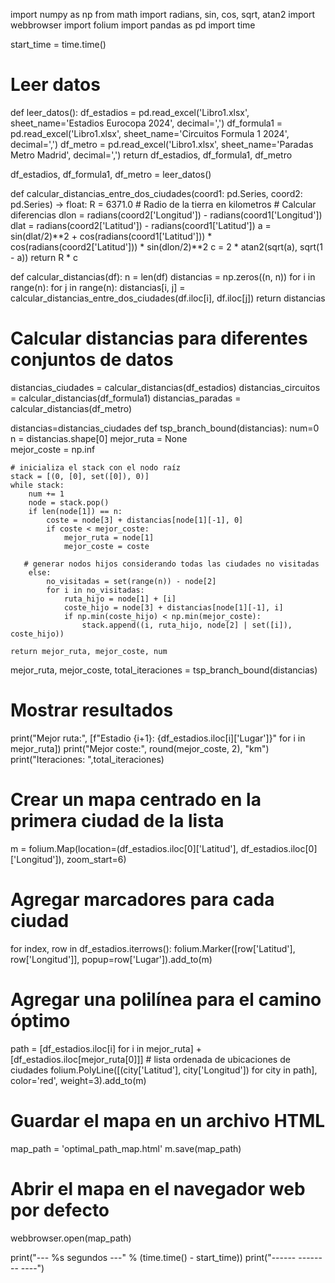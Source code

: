 import numpy as np
from math import radians, sin, cos, sqrt, atan2
import webbrowser
import folium
import pandas as pd
import time

start_time = time.time()

# Leer datos 
def leer_datos():
    df_estadios = pd.read_excel('Libro1.xlsx', sheet_name='Estadios Eurocopa 2024', decimal=',') 
    df_formula1 = pd.read_excel('Libro1.xlsx', sheet_name='Circuitos Formula 1 2024', decimal=',')
    df_metro    = pd.read_excel('Libro1.xlsx', sheet_name='Paradas Metro Madrid', decimal=',')
    return df_estadios, df_formula1, df_metro

df_estadios, df_formula1, df_metro = leer_datos()

def calcular_distancias_entre_dos_ciudades(coord1:  pd.Series, coord2:  pd.Series) -> float:
    R = 6371.0  # Radio de la tierra en kilometros
    # Calcular diferencias
    dlon = radians(coord2['Longitud']) - radians(coord1['Longitud'])
    dlat = radians(coord2['Latitud']) - radians(coord1['Latitud'])
    a = sin(dlat/2)**2 + cos(radians(coord1['Latitud'])) * cos(radians(coord2['Latitud'])) * sin(dlon/2)**2
    c = 2 * atan2(sqrt(a), sqrt(1 - a))
    return R * c

def calcular_distancias(df):
    n = len(df)
    distancias = np.zeros((n, n))
    for i in range(n):
        for j in range(n):
            distancias[i, j] = calcular_distancias_entre_dos_ciudades(df.iloc[i], df.iloc[j])
    return distancias

# Calcular distancias para diferentes conjuntos de datos
distancias_ciudades = calcular_distancias(df_estadios)
distancias_circuitos = calcular_distancias(df_formula1)
distancias_paradas = calcular_distancias(df_metro)

distancias=distancias_ciudades
def tsp_branch_bound(distancias):
    num=0
    n = distancias.shape[0] 
    mejor_ruta = None  
    mejor_coste = np.inf 

    # inicializa el stack con el nodo raíz
    stack = [(0, [0], set([0]), 0)] 
    while stack: 
        num += 1 
        node = stack.pop() 
        if len(node[1]) == n:  
            coste = node[3] + distancias[node[1][-1], 0] 
            if coste < mejor_coste: 
                mejor_ruta = node[1] 
                mejor_coste = coste 

       # generar nodos hijos considerando todas las ciudades no visitadas             
        else: 
            no_visitadas = set(range(n)) - node[2] 
            for i in no_visitadas:  
                ruta_hijo = node[1] + [i] 
                coste_hijo = node[3] + distancias[node[1][-1], i]  
                if np.min(coste_hijo) < np.min(mejor_coste): 
                    stack.append((i, ruta_hijo, node[2] | set([i]), coste_hijo))  
                 
    return mejor_ruta, mejor_coste, num


mejor_ruta, mejor_coste, total_iteraciones = tsp_branch_bound(distancias)

# Mostrar resultados
print("Mejor ruta:", [f"Estadio {i+1}: {df_estadios.iloc[i]['Lugar']}" for i in mejor_ruta])
print("Mejor coste:", round(mejor_coste, 2), "km")
print("Iteraciones: ",total_iteraciones)

# Crear un mapa centrado en la primera ciudad de la lista
m = folium.Map(location=(df_estadios.iloc[0]['Latitud'], df_estadios.iloc[0]['Longitud']), zoom_start=6)

# Agregar marcadores para cada ciudad
for index, row in df_estadios.iterrows():
    folium.Marker([row['Latitud'], row['Longitud']], popup=row['Lugar']).add_to(m)

# Agregar una polilínea para el camino óptimo
path = [df_estadios.iloc[i] for i in mejor_ruta] + [df_estadios.iloc[mejor_ruta[0]]]  # lista ordenada de ubicaciones de ciudades
folium.PolyLine([(city['Latitud'], city['Longitud']) for city in path], color='red', weight=3).add_to(m)

# Guardar el mapa en un archivo HTML
map_path = 'optimal_path_map.html'
m.save(map_path)
# Abrir el mapa en el navegador web por defecto
webbrowser.open(map_path)

print("--- %s segundos ---" % (time.time() - start_time))
print("------ -------- ----")

